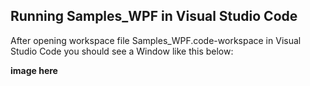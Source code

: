 ## Running Samples_WPF in Visual Studio Code

After opening workspace file Samples_WPF.code-workspace in Visual Studio Code you should see a Window like this below:

  **image here**
  



